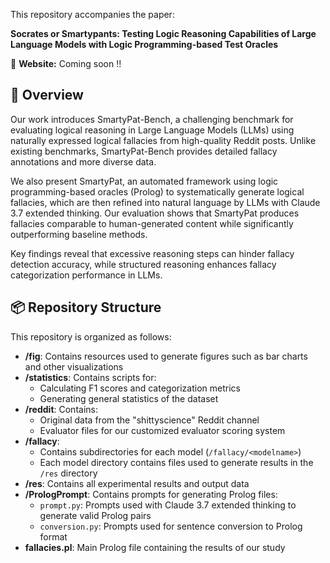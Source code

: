 This repository accompanies the paper:

**Socrates or Smartypants: Testing Logic Reasoning Capabilities of Large Language Models with Logic Programming-based Test Oracles**

📄 **Website:** Coming soon !!

## 🧠 Overview

Our work introduces SmartyPat-Bench, a challenging benchmark for evaluating logical reasoning in Large Language Models (LLMs) using naturally expressed logical fallacies from high-quality Reddit posts. Unlike existing benchmarks, SmartyPat-Bench provides detailed fallacy annotations and more diverse data.

We also present SmartyPat, an automated framework using logic programming-based oracles (Prolog) to systematically generate logical fallacies, which are then refined into natural language by LLMs with Claude 3.7 extended thinking. Our evaluation shows that SmartyPat produces fallacies comparable to human-generated content while significantly outperforming baseline methods.

Key findings reveal that excessive reasoning steps can hinder fallacy detection accuracy, while structured reasoning enhances fallacy categorization performance in LLMs.

## 📦 Repository Structure

This repository is organized as follows:

- **/fig**: Contains resources used to generate figures such as bar charts and other visualizations
- **/statistics**: Contains scripts for:
  - Calculating F1 scores and categorization metrics
  - Generating general statistics of the dataset
- **/reddit**: Contains:
  - Original data from the "shittyscience" Reddit channel
  - Evaluator files for our customized evaluator scoring system
- **/fallacy**: 
  - Contains subdirectories for each model (`/fallacy/<modelname>`)
  - Each model directory contains files used to generate results in the `/res` directory
- **/res**: Contains all experimental results and output data
- **/PrologPrompt**: Contains prompts for generating Prolog files:
  - `prompt.py`: Prompts used with Claude 3.7 extended thinking to generate valid Prolog pairs
  - `conversion.py`: Prompts used for sentence conversion to Prolog format
- **fallacies.pl**: Main Prolog file containing the results of our study
